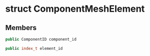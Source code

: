 # struct ComponentMeshElement

## Members

```cpp
public ComponentID component_id
```

```cpp
public index_t element_id
```



